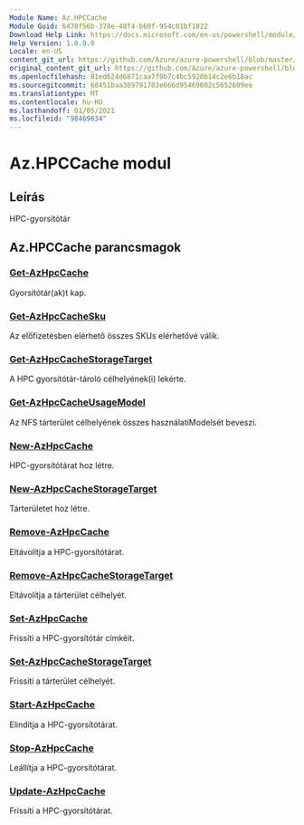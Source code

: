 ```yaml
---
Module Name: Az.HPCCache
Module Guid: 6470f56b-378e-48f4-b60f-954c01bf1822
Download Help Link: https://docs.microsoft.com/en-us/powershell/module/az.hpccache
Help Version: 1.0.0.0
Locale: en-US
content_git_url: https://github.com/Azure/azure-powershell/blob/master/src/HPCCache/HPCCache/help/Az.HPCCache.md
original_content_git_url: https://github.com/Azure/azure-powershell/blob/master/src/HPCCache/HPCCache/help/Az.HPCCache.md
ms.openlocfilehash: 81ed624d6871caa7f0b7c4bc5920b14c2e6b18ac
ms.sourcegitcommit: 68451baa389791703e666d95469602c5652609ee
ms.translationtype: MT
ms.contentlocale: hu-HU
ms.lasthandoff: 01/05/2021
ms.locfileid: "98469634"
---
```

# Az.HPCCache modul
## Leírás
HPC-gyorsítótár

## Az.HPCCache parancsmagok
### [Get-AzHpcCache](Get-AzHpcCache.md)
Gyorsítótár(ak)t kap.

### [Get-AzHpcCacheSku](Get-AzHpcCacheSku.md)
Az előfizetésben elérhető összes SKUs elérhetővé válik.

### [Get-AzHpcCacheStorageTarget](Get-AzHpcCacheStorageTarget.md)
A HPC gyorsítótár-tároló célhelyének(i) lekérte.

### [Get-AzHpcCacheUsageModel](Get-AzHpcCacheUsageModel.md)
Az NFS tárterület célhelyének összes használatiModelsét beveszi.

### [New-AzHpcCache](New-AzHpcCache.md)
HPC-gyorsítótárat hoz létre.

### [New-AzHpcCacheStorageTarget](New-AzHpcCacheStorageTarget.md)
Tárterületet hoz létre.

### [Remove-AzHpcCache](Remove-AzHpcCache.md)
Eltávolítja a HPC-gyorsítótárat.

### [Remove-AzHpcCacheStorageTarget](Remove-AzHpcCacheStorageTarget.md)
Eltávolítja a tárterület célhelyét.

### [Set-AzHpcCache](Set-AzHpcCache.md)
Frissíti a HPC-gyorsítótár címkéit.

### [Set-AzHpcCacheStorageTarget](Set-AzHpcCacheStorageTarget.md)
Frissíti a tárterület célhelyét.

### [Start-AzHpcCache](Start-AzHpcCache.md)
Elindítja a HPC-gyorsítótárat.

### [Stop-AzHpcCache](Stop-AzHpcCache.md)
Leállítja a HPC-gyorsítótárat.

### [Update-AzHpcCache](Update-AzHpcCache.md)
Frissíti a HPC-gyorsítótárat.


